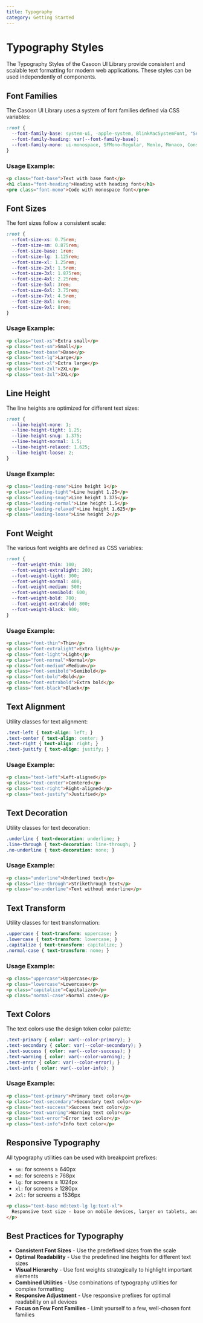```yaml
---
title: Typography
category: Getting Started
---
```


# Typography Styles

The Typography Styles of the Casoon UI Library provide consistent and scalable text formatting for modern web applications. These styles can be used independently of components.

## Font Families

The Casoon UI Library uses a system of font families defined via CSS variables:

```css
:root {
  --font-family-base: system-ui, -apple-system, BlinkMacSystemFont, "Segoe UI", Roboto, Oxygen, Ubuntu, Cantarell, "Open Sans", "Helvetica Neue", sans-serif;
  --font-family-heading: var(--font-family-base);
  --font-family-mono: ui-monospace, SFMono-Regular, Menlo, Monaco, Consolas, "Liberation Mono", "Courier New", monospace;
}
```

### Usage Example:

```html
<p class="font-base">Text with base font</p>
<h1 class="font-heading">Heading with heading font</h1>
<pre class="font-mono">Code with monospace font</pre>
```

## Font Sizes

The font sizes follow a consistent scale:

```css
:root {
  --font-size-xs: 0.75rem;
  --font-size-sm: 0.875rem;
  --font-size-base: 1rem;
  --font-size-lg: 1.125rem;
  --font-size-xl: 1.25rem;
  --font-size-2xl: 1.5rem;
  --font-size-3xl: 1.875rem;
  --font-size-4xl: 2.25rem;
  --font-size-5xl: 3rem;
  --font-size-6xl: 3.75rem;
  --font-size-7xl: 4.5rem;
  --font-size-8xl: 6rem;
  --font-size-9xl: 8rem;
}
```

### Usage Example:

```html
<p class="text-xs">Extra small</p>
<p class="text-sm">Small</p>
<p class="text-base">Base</p>
<p class="text-lg">Large</p>
<p class="text-xl">Extra large</p>
<p class="text-2xl">2XL</p>
<p class="text-3xl">3XL</p>
```

## Line Height

The line heights are optimized for different text sizes:

```css
:root {
  --line-height-none: 1;
  --line-height-tight: 1.25;
  --line-height-snug: 1.375;
  --line-height-normal: 1.5;
  --line-height-relaxed: 1.625;
  --line-height-loose: 2;
}
```

### Usage Example:

```html
<p class="leading-none">Line height 1</p>
<p class="leading-tight">Line height 1.25</p>
<p class="leading-snug">Line height 1.375</p>
<p class="leading-normal">Line height 1.5</p>
<p class="leading-relaxed">Line height 1.625</p>
<p class="leading-loose">Line height 2</p>
```

## Font Weight

The various font weights are defined as CSS variables:

```css
:root {
  --font-weight-thin: 100;
  --font-weight-extralight: 200;
  --font-weight-light: 300;
  --font-weight-normal: 400;
  --font-weight-medium: 500;
  --font-weight-semibold: 600;
  --font-weight-bold: 700;
  --font-weight-extrabold: 800;
  --font-weight-black: 900;
}
```

### Usage Example:

```html
<p class="font-thin">Thin</p>
<p class="font-extralight">Extra light</p>
<p class="font-light">Light</p>
<p class="font-normal">Normal</p>
<p class="font-medium">Medium</p>
<p class="font-semibold">Semibold</p>
<p class="font-bold">Bold</p>
<p class="font-extrabold">Extra bold</p>
<p class="font-black">Black</p>
```

## Text Alignment

Utility classes for text alignment:

```css
.text-left { text-align: left; }
.text-center { text-align: center; }
.text-right { text-align: right; }
.text-justify { text-align: justify; }
```

### Usage Example:

```html
<p class="text-left">Left-aligned</p>
<p class="text-center">Centered</p>
<p class="text-right">Right-aligned</p>
<p class="text-justify">Justified</p>
```

## Text Decoration

Utility classes for text decoration:

```css
.underline { text-decoration: underline; }
.line-through { text-decoration: line-through; }
.no-underline { text-decoration: none; }
```

### Usage Example:

```html
<p class="underline">Underlined text</p>
<p class="line-through">Strikethrough text</p>
<p class="no-underline">Text without underline</p>
```

## Text Transform

Utility classes for text transformation:

```css
.uppercase { text-transform: uppercase; }
.lowercase { text-transform: lowercase; }
.capitalize { text-transform: capitalize; }
.normal-case { text-transform: none; }
```

### Usage Example:

```html
<p class="uppercase">Uppercase</p>
<p class="lowercase">Lowercase</p>
<p class="capitalize">Capitalized</p>
<p class="normal-case">Normal case</p>
```

## Text Colors

The text colors use the design token color palette:

```css
.text-primary { color: var(--color-primary); }
.text-secondary { color: var(--color-secondary); }
.text-success { color: var(--color-success); }
.text-warning { color: var(--color-warning); }
.text-error { color: var(--color-error); }
.text-info { color: var(--color-info); }
```

### Usage Example:

```html
<p class="text-primary">Primary text color</p>
<p class="text-secondary">Secondary text color</p>
<p class="text-success">Success text color</p>
<p class="text-warning">Warning text color</p>
<p class="text-error">Error text color</p>
<p class="text-info">Info text color</p>
```

## Responsive Typography

All typography utilities can be used with breakpoint prefixes:

- `sm:` for screens ≥ 640px
- `md:` for screens ≥ 768px
- `lg:` for screens ≥ 1024px
- `xl:` for screens ≥ 1280px
- `2xl:` for screens ≥ 1536px

```html
<p class="text-base md:text-lg lg:text-xl">
  Responsive text size - base on mobile devices, larger on tablets, and even larger on desktop
</p>
```

## Best Practices for Typography

- **Consistent Font Sizes** - Use the predefined sizes from the scale
- **Optimal Readability** - Use the predefined line heights for different text sizes
- **Visual Hierarchy** - Use font weights strategically to highlight important elements
- **Combined Utilities** - Use combinations of typography utilities for complex formatting
- **Responsive Adjustment** - Use responsive prefixes for optimal readability on all devices
- **Focus on Few Font Families** - Limit yourself to a few, well-chosen font families 
